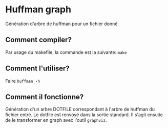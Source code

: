 Huffman graph
======
Génération d'arbre de huffman pour un fichier donné.

Comment compiler?
-------------
Par usage du makefile, la commande est la suivante:  `make`

Comment l'utiliser?
------------
Faire `huffman -h`

Comment il fonctionne?
---------------
Génération d'un arbre DOTFILE correspondant à l'arbre de huffman du fichier
entré. Le dotfile est renvoyé dans la sortie standard. Il s'agit
ensuite de le transformer en graph avec l'outil `graphviz`.
